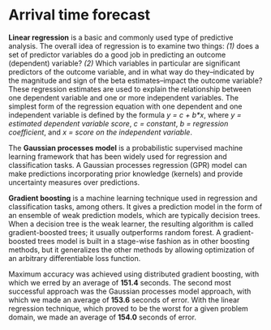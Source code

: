 # Arrival time forecast

**Linear regression** is a basic and commonly used type of predictive analysis.  The 
overall idea of regression is to examine two things: *(1)* does a set of predictor 
variables do a good job in predicting an outcome (dependent) variable? *(2)* Which variables in particular are significant predictors of the outcome 
variable, and in what way do they–indicated by the magnitude and sign of the 
beta estimates–impact the outcome variable?  These regression estimates are used 
to explain the relationship between one dependent variable and one or more 
independent variables. The simplest form of the regression equation with one 
dependent and one independent variable is defined by the formula *y = c + b\*x*, 
where *y = estimated dependent variable score*, *c = constant*, *b = regression 
coefficient*, and *x = score on the independent variable*.

The **Gaussian processes model** is a probabilistic supervised machine learning 
framework that has been widely used for regression and classification
tasks. A Gaussian processes regression (GPR) model can make predictions 
incorporating prior knowledge (kernels) and provide uncertainty measures over predictions.

**Gradient boosting** is a machine learning technique used in regression and 
classification tasks, among others. It gives a prediction model in the form of 
an ensemble of weak prediction models, which are typically decision trees. When 
a decision tree is the weak learner, the resulting algorithm is called 
gradient-boosted trees; it usually outperforms random forest. A gradient-boosted 
trees model is built in a stage-wise fashion as in other boosting methods, 
but it generalizes the other methods by allowing optimization of an arbitrary 
differentiable loss function. 

Maximum accuracy was achieved using distributed gradient boosting, with which we 
erred by an average of **151.4** seconds. The second most successful approach was the 
Gaussian processes model approach, with which we made an average of **153.6** seconds of error. With 
the linear regression technique, which proved to be the worst for a given 
problem domain, we made an average of **154.0** seconds of error.
